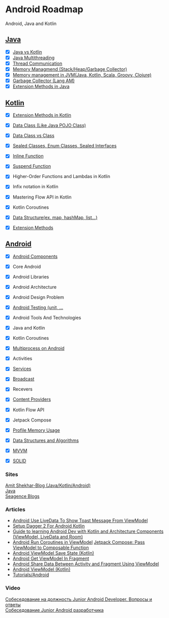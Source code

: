 # Android Roadmap
Android, Java and Kotlin

## [Java](https://github.com/goodluck3301/android-interview/tree/main/Java)
- [x] [Java vs Kotlin](https://www.youtube.com/watch?v=RPvEAcjVvBQ)
- [x] [Java Multithreading](https://github.com/goodluck3301/android-interview/tree/main/Java/MultiThreading)
- [x] [Thread Communication](https://github.com/goodluck3301/android-interview/tree/main/Java/MultiThreading)
- [x] [Memory Managmend (Stack/Heap/Garbage Collector)](https://github.com/goodluck3301/android-interview/tree/main/Java/Memory#things-you-need-to-know-about-memory-management-in-java)
- [x] [Memory management in JVM(Java, Kotlin, Scala, Groovy, Clojure)](https://deepu.tech/memory-management-in-jvm/)
- [x] [Garbage Collector (Lang AM)](https://www.youtube.com/watch?v=-ehHDzjCd-s)
- [x] [Extension Methods in Java](https://www.geeksforgeeks.org/java-extension-methods/)

## [Kotlin](https://github.com/goodluck3301/android-interview/tree/main/Kotin)
- [x] [Extension Methods in Kotlin](https://github.com/goodluck3301/android-interview/blob/main/Kotin/Other/README.md#extension-function)
- [x] [Data Class (Like Java POJO Class)](https://github.com/goodluck3301/android-interview/tree/main/Kotin/Diference/DataClass)
- [x] [Data Class vs Class](https://www.youtube.com/watch?v=Z6xj7hta7Ac)
- [x] [Sealed Classes, Enum Classes, Sealed Interfaces](https://github.com/goodluck3301/android-interview/blob/main/Android/SealedClass/README.md#enum-class--sealed-class)
- [x] [Inline Function](https://github.com/goodluck3301/android-interview/blob/main/Kotin/Other/README.md#inline-function)
- [x] [Suspend Function](https://www.youtube.com/watch?v=yc_WfBp-PdE) 
- [x] Higher-Order Functions and Lambdas in Kotlin
- [x] Infix notation in Kotlin
- [x] Mastering Flow API in Kotlin
- [x] Kotlin Coroutines
- [x] [Data Structure(ex. map, hashMap, list...)](https://github.com/goodluck3301/data-structures-and-algorithms)
- [x] [Extension Methods](https://www.geeksforgeeks.org/kotlin-extension-function/)


## [Android](https://github.com/goodluck3301/android-interview/tree/main/Android)

- [x] [Android Components](https://github.com/goodluck3301/android-interview/tree/main/Android#android-components)
- [x] Core Android
- [x] Android Libraries
- [x] Android Architecture
- [x] Android Design Problem
- [x] [Android Testing (unit, ...](https://github.com/goodluck3301/android-interview/tree/main/Android#testing-android)
- [x] Android Tools And Technologies
- [x] Java and Kotlin
- [x] Kotlin Coroutines
- [x] [Multiprocess on Android](https://medium.com/@rotxed/going-multiprocess-on-android-52975ed8863c)
- [x] Activities
- [x] [Services](https://github.com/goodluck3301/android-interview/tree/main/Android/Services)
- [x] [Broadcast](https://developer.android.com/guide/components/broadcasts)
- [x] Recevers 
- [x] [Content Providers](https://www.youtube.com/watch?v=zeDzbzLmpLs) 
- [x] Kotlin Flow API
- [x] Jetpack Compose
- [x] [Profile Memory Usage](https://www.kodeco.com/books/android-debugging-by-tutorials/v1.0/chapters/10-profile-memory-usage)
- [x] [Data Structures and Algorithms](https://github.com/goodluck3301/data-structures-and-algorithms)
- [x] [MVVM](https://github.com/goodluck3301/android-interview/tree/main/Android/MVVM)
- [x] [SOLID](https://www.youtube.com/watch?v=A6wEkG4B38E)


### Sites
[Amit Shekhar-Blog (Java/Kotlin/Android)](https://github.com/amitshekhariitbhu/android-interview-questions#core-android)</br>
[Java](https://www.javapedia.net/module/Java)</br>
[Seagence Blogs](https://github.com/goodluck3301/android-interview/tree/main/Java/Memory#things-you-need-to-know-about-memory-management-in-java)</br>

### Articles

- [Android Use LiveData To Show Toast Message From ViewModel](https://code.luasoftware.com/tutorials/android/android-use-livedata-to-show-toast-message-from-viewmodel)
- [Setup Dagger 2 For Android Kotlin](https://code.luasoftware.com/tutorials/android/setup-dagger2-for-android-kotlin)
- [Guide to learning Android Dev with Kotlin and Architecture Components (ViewModel, LiveData and Room)](https://code.luasoftware.com/tutorials/android/learning-android-dev-with-kotlin-and-architecture-components)
- [Android Run Coroutines in ViewModel](https://code.luasoftware.com/tutorials/android/android-run-coroutines-in-viewmodel)
[Jetpack Compose: Pass ViewModel to Composable Function](https://code.luasoftware.com/tutorials/android/jetpack-compose-pass-viewmodel-to-composable-function)
- [Android ViewModel Save State (Kotlin)](https://code.luasoftware.com/tutorials/android/android-viewmodel-save-state)
- [Android Get ViewModel In Fragment](https://code.luasoftware.com/tutorials/android/android-get-viewmodel)
- [Android Share Data Between Activity and Fragment Using ViewModel](https://code.luasoftware.com/tutorials/android/android-share-data-between-activity-and-fragment-using-viewmodel)
- [Android ViewModel (Kotlin)](https://code.luasoftware.com/tutorials/android/android-viewmodel)
- [Tutorials/Android](https://code.luasoftware.com/tutorials/android/android-viewmodel)

### Video
[Собеседование на должность Junior Android Developer. Вопросы и ответы](https://www.youtube.com/watch?v=odnGQh08b8Q)</br>
[Собеседование Junior Android разработчика](https://www.youtube.com/watch?v=iZTJ0WRX4yU)
